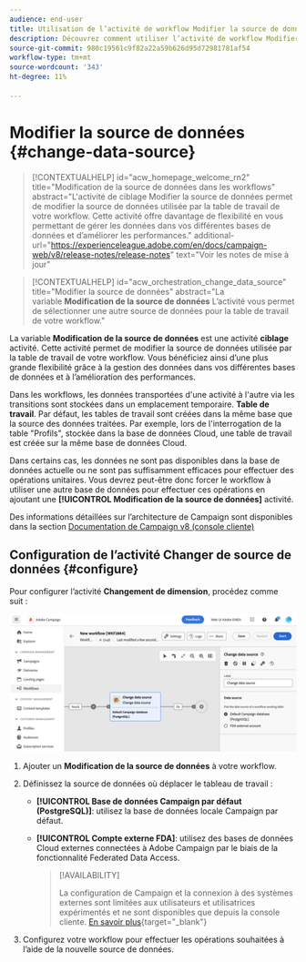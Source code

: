 ```yaml
---
audience: end-user
title: Utilisation de l’activité de workflow Modifier la source de données
description: Découvrez comment utiliser l’activité de workflow Modifier la source de données
source-git-commit: 980c19561c9f82a22a59b626d95d72981781af54
workflow-type: tm+mt
source-wordcount: '343'
ht-degree: 11%

---
```


# Modifier la source de données {#change-data-source}


>[!CONTEXTUALHELP]
>id="acw_homepage_welcome_rn2"
>title="Modification de la source de données dans les workflows"
>abstract="L&#39;activité de ciblage Modifier la source de données permet de modifier la source de données utilisée par la table de travail de votre workflow. Cette activité offre davantage de flexibilité en vous permettant de gérer les données dans vos différentes bases de données et d’améliorer les performances."
>additional-url="https://experienceleague.adobe.com/en/docs/campaign-web/v8/release-notes/release-notes" text="Voir les notes de mise à jour"

>[!CONTEXTUALHELP]
>id="acw_orchestration_change_data_source"
>title="Modifier la source de données"
>abstract="La variable **Modification de la source de données** L’activité vous permet de sélectionner une autre source de données pour la table de travail de votre workflow."

La variable **Modification de la source de données** est une activité **ciblage** activité. Cette activité permet de modifier la source de données utilisée par la table de travail de votre workflow. Vous bénéficiez ainsi d’une plus grande flexibilité grâce à la gestion des données dans vos différentes bases de données et à l’amélioration des performances.

Dans les workflows, les données transportées d&#39;une activité à l&#39;autre via les transitions sont stockées dans un emplacement temporaire. **Table de travail**. Par défaut, les tables de travail sont créées dans la même base que la source des données traitées. Par exemple, lors de l&#39;interrogation de la table &quot;Profils&quot;, stockée dans la base de données Cloud, une table de travail est créée sur la même base de données Cloud.

Dans certains cas, les données ne sont pas disponibles dans la base de données actuelle ou ne sont pas suffisamment efficaces pour effectuer des opérations unitaires. Vous devrez peut-être donc forcer le workflow à utiliser une autre base de données pour effectuer ces opérations en ajoutant une **[!UICONTROL Modification de la source de données]** activité.

Des informations détaillées sur l’architecture de Campaign sont disponibles dans la section [Documentation de Campaign v8 (console cliente)](https://experienceleague.adobe.com/docs/campaign/campaign-v8/config/architecture/architecture.html)

<!--

Let's say you want to send to your  VIP customers a unique offer code that they can redeem on your online store. To do this, you need to:

1. Query VIP customers on the "Profiles" table located on the Cloud database,
1. Retrieve an offer code for each targeted profile through API calls,
1. Update each profile with the assigned offer code,
1. Send an email to the profiles with their offer code.

In this situation, it is recommended to execute the offer code assignment operation on the local database, which is better suited for unitary operations. To do this, you need to add a **[!UICONTROL Change data source]** activity before the operation in order to execute it on the Campaign local database.

Before executing the operation, the working table is copied to the local database so that the operation can run there. Once done, the system detects that the profiles that we want to update are on another location. The data is therefore automatically copied back to the Cloud database where the "Profiles" table is located.
-->

## Configuration de l’activité Changer de source de données {#configure}

Pour configurer l’activité **Changement de dimension**, procédez comme suit :

![](../assets/workflow-change-data-source-add.png)

1. Ajouter un **Modification de la source de données** à votre workflow.

1. Définissez la source de données où déplacer le tableau de travail :

   * **[!UICONTROL Base de données Campaign par défaut (PostgreSQL)]**: utilisez la base de données locale Campaign par défaut.
   * **[!UICONTROL Compte externe FDA]**: utilisez des bases de données Cloud externes connectées à Adobe Campaign par le biais de la fonctionnalité Federated Data Access.

     >[!AVAILABILITY]
     >
     >La configuration de Campaign et la connexion à des systèmes externes sont limitées aux utilisateurs et utilisatrices expérimentés et ne sont disponibles que depuis la console cliente. [En savoir plus](https://experienceleague.adobe.com/docs/campaign/campaign-v8/connect/fda.html?lang=fr){target="_blank"}

1. Configurez votre workflow pour effectuer les opérations souhaitées à l’aide de la nouvelle source de données.

<!--
## Example {#example}

The workflow belows illustrates the use case detailed earlier, i.e. sending VIP customers offer codes that they can redeem on our online store.

-->
